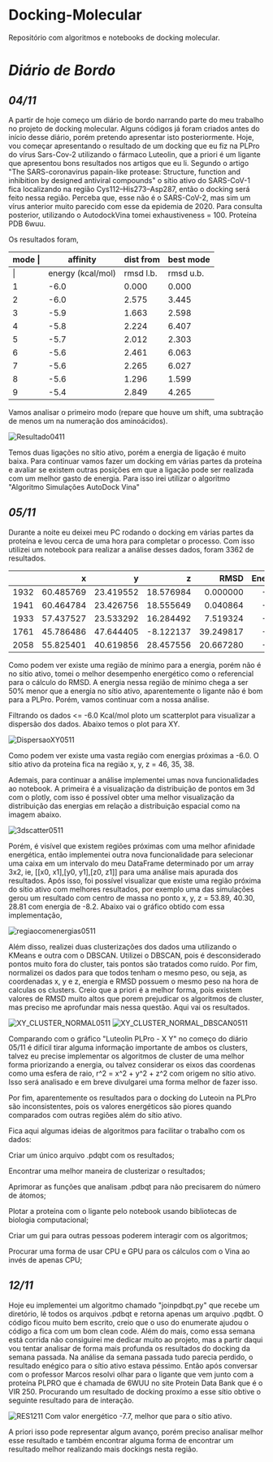 # Docking-Molecular
Repositório com algoritmos e notebooks de docking molecular.

# *Diário de Bordo* 

## *04/11* 
A partir de hoje começo um diário de bordo narrando parte do meu trabalho no projeto de docking molecular. Alguns códigos já foram criados antes do início desse diário, porém pretendo apresentar isto posteriormente.
Hoje, vou começar apresentando o resultado de um docking que eu fiz na PLPro do vírus Sars-Cov-2 utilizando o fármaco Luteolin, que a priori é um ligante que apresentou bons resultados nos artigos que eu li. 
Segundo o artigo "The SARS-coronavirus papain-like protease: Structure, function and inhibition by designed antiviral compounds" o sítio ativo do SARS-CoV-1 fica localizando na região Cys112–His273–Asp287, então o docking será feito nessa região. Perceba que, esse não é o SARS-CoV-2, mas sim um vírus anterior muito parecido com esse da epidemia de 2020.
Para consulta posterior, utilizando o AutodockVina tomei exhaustiveness = 100. Proteína PDB 6wuu.

Os resultados foram,

| mode \| | affinity          | dist from  | best mode |
|---------|-------------------|------------|-----------|
|      \| | energy (kcal/mol) | rmsd l.b.  | rmsd u.b. |
| 1       | -6.0              | 0.000      | 0.000     |
| 2       | -6.0              | 2.575      | 3.445     |
| 3       | -5.9              | 1.663      | 2.598     |
| 4       | -5.8              | 2.224      | 6.407     |
| 5       | -5.7              | 2.012      | 2.303     |
| 6       | -5.6              | 2.461      | 6.063     |
| 7       | -5.6              | 2.265      | 6.027     |
| 8       | -5.6              | 1.296      | 1.599     |
| 9       | -5.4              | 2.849      | 4.265     |

Vamos analisar o primeiro modo (repare que houve um shift, uma subtração de menos um na numeração dos aminoácidos).

![Resultado0411](Image/0411-Resultado.PNG)

Temos duas ligações no sítio ativo, porém a energia de ligação é muito baixa.
Para continuar vamos fazer um docking em várias partes da proteína e avaliar se existem outras posições em que a ligação pode ser realizada com um melhor gasto de energia. Para isso irei utilizar o algoritmo "Algoritmo Simulações AutoDock Vina"

## *05/11* 
Durante a noite eu deixei meu PC rodando o docking em várias partes da proteína e levou cerca de uma hora para completar o processo. Com isso utilizei um notebook para realizar a análise desses dados, foram 3362 de resultados.

|      |         x |         y |         z |      RMSD | Energy |
|-----:|----------:|----------:|----------:|----------:|-------:|
| 1932 | 60.485769 | 23.419552 | 18.576984 |  0.000000 |   -8.9 |
| 1941 | 60.464784 | 23.426756 | 18.555649 |  0.040864 |   -8.9 |
| 1933 | 57.437527 | 23.533292 | 16.284492 |  7.519324 |   -8.8 |
| 1761 | 45.786486 | 47.644405 | -8.122137 | 39.249817 |   -8.8 |
| 2058 | 55.825401 | 40.619856 | 28.457556 | 20.667280 |   -8.7 |

Como podem ver existe uma região de mínimo para a energia, porém não é no sítio ativo, tomei o melhor desempenho energético como o referencial para o cálculo do RMSD. A energia nessa região de mínimo chega a ser 50% menor que a energia no sítio ativo, aparentemente o ligante não é bom para a PLPro. Porém, vamos continuar com a nossa análise.

Filtrando os dados <= -6.0 Kcal/mol ploto um scatterplot para visualizar a dispersão dos dados. Abaixo temos o plot para XY.

![DispersaoXY0511](Image/XY0511.png)

Como podem ver existe uma vasta região com energias próximas a -6.0. O sítio ativo da proteína fica na região x, y, z = 46, 35, 38.

Ademais, para continuar a análise implementei umas nova funcionalidades ao notebook. A primeira é a visualização da distribuição de pontos em 3d com o plotly, com isso é possível obter uma melhor visualização da distribuição das energias em relação a distribuição espacial como na imagem abaixo.

![3dscatter0511](Image/3dscatter0511.PNG)

Porém, é visível que existem regiões próximas com uma melhor afinidade energética, então implementei outra nova funcionalidade para selecionar uma caixa em um intervalo do meu DataFrame determinado por um array 3x2, ie, [[x0, x1],[y0, y1],[z0, z1]] para uma análise mais apurada dos resultados. Após isso, foi possível visualizar que existe uma região próxima do sítio ativo com melhores resultados, por exemplo uma das simulações gerou um resultado com centro de massa no ponto x, y, z = 53.89, 40.30, 28.81 com energia de -8.2. Abaixo vai o gráfico obtido com essa implementação,

![regiaocomenergias0511](Image/regiaocomenergias.PNG)

Além disso, realizei duas clusterizações dos dados uma utilizando o KMeans e outra com o DBSCAN. Utilizei o DBSCAN, pois é desconsiderado pontos muito fora do cluster, tais pontos são tratados como ruído. Por fim, normalizei os dados para que todos tenham o mesmo peso, ou seja, as coordenadas x, y e z, energia e RMSD possuem o mesmo peso na hora de calculas os clusters. Creio que a priori é a melhor forma, pois existem valores de RMSD muito altos que porem prejudicar os algoritmos de cluster, mas preciso me aprofundar mais nessa questão. Aqui vai os resultados.

![XY_CLUSTER_NORMAL0511](Image/XY_CLUSTER_NORMAL0511.png)
![XY_CLUSTER_NORMAL_DBSCAN0511](Image/XY_CLUSTER_NORMAL_DBSCAN0511.png)

Comparando com o gráfico "Luteolin PLPro - X Y" no começo do diário 05/11 é difícil tirar alguma informação importante de ambos os clusters, talvez eu precise implementar os algoritmos de cluster de uma melhor forma priorizando a energia, ou talvez considerar os eixos das coordenas como uma esfera de raio, r^2 = x^2 + y^2 + z^2 com origem no sítio ativo. Isso será analisado e em breve divulgarei uma forma melhor de fazer isso.

Por fim, aparentemente os resultados para o docking do Luteoin na PLPro são inconsistentes, pois os valores energéticos são piores quando comparados com outras regiões além do sítio ativo.

Fica aqui algumas ideias de algoritmos para facilitar o trabalho com os dados: 

Criar um único arquivo .pdqbt com os resultados;

Encontrar uma melhor maneira de clusterizar o resultados;

Aprimorar as funções que analisam .pdbqt para não precisarem do número de átomos;

Plotar a proteína com o ligante pelo notebook usando bibliotecas de biologia computacional;

Criar um gui para outras pessoas poderem interagir com os algoritmos;

Procurar uma forma de usar CPU e GPU para os cálculos com o Vina ao invés de apenas CPU;


## *12/11* 
Hoje eu implementei um algoritmo chamado "joinpdbqt.py" que recebe um diretório, lê todos os arquivos .pdbqt e retorna apenas um arquivo .pqdbt. O código ficou muito bem escrito, creio que o uso do enumerate ajudou o código a fica com um bom clean code. Além do mais, como essa semana está corrida não consiguirei me dedicar muito ao projeto, mas a partir daqui vou tentar analisar de forma mais profunda os resultados do docking da semana passada.
Na análise da semana passada tudo parecia perdido, o resultado enégico para o sítio ativo estava péssimo. Então após conversar com o professor Marcos resolvi olhar para o ligante que vem junto com a proteína PLPRO que é chamada de 6WUU no site Protein Data Bank que é o VIR 250. Procurando um resultado de docking proxímo a esse sítio obtive o seguinte resultado para de interação.

![RES1211](Image/RES1211.png)
Com valor energético -7.7, melhor que para o sítio ativo.

A priori isso pode representar algum avanço, porém preciso analisar melhor esse resultado e também encontrar alguma forma de encontrar um resultado melhor realizando mais dockings nesta região.

